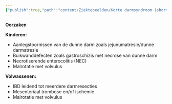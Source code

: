 ```yaml
---
{"publish":true,"path":"content/Ziektebeelden/Korte darmsyndroom (short bowel syndrome).md","permalink":"/content/ziektebeelden/korte-darmsyndroom-short-bowel-syndrome/","title":"Korte darmsyndroom (short bowel syndrome)","tags":["MDL","Ziektebeeld"]}
---
```





**Oorzaken**

**Kinderen:**

- Aanlegstoornissen van de dunne darm zoals jejunumatresie/dunne darmatresie
- Buikwanddefecten zoals gastroschizis met necrose van dunne darm
- Necrotiserende enterocolitis (NEC)
- Malrotatie met volvulus

**Volwassenen:**

- IBD leidend tot meerdere darmresecties
- Mesenteriaal trombose en/of ischemie
- Malrotatie met volvulus